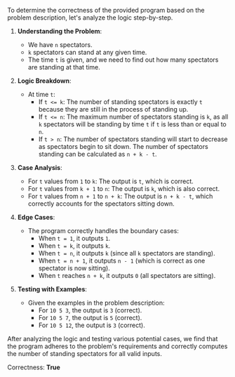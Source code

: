 To determine the correctness of the provided program based on the problem description, let's analyze the logic step-by-step.

1. **Understanding the Problem**:
   - We have `n` spectators.
   - `k` spectators can stand at any given time.
   - The time `t` is given, and we need to find out how many spectators are standing at that time.

2. **Logic Breakdown**:
   - At time `t`:
     - If `t <= k`: The number of standing spectators is exactly `t` because they are still in the process of standing up.
     - If `t <= n`: The maximum number of spectators standing is `k`, as all `k` spectators will be standing by time `t` if `t` is less than or equal to `n`.
     - If `t > n`: The number of spectators standing will start to decrease as spectators begin to sit down. The number of spectators standing can be calculated as `n + k - t`.

3. **Case Analysis**:
   - For `t` values from `1` to `k`: The output is `t`, which is correct.
   - For `t` values from `k + 1` to `n`: The output is `k`, which is also correct.
   - For `t` values from `n + 1` to `n + k`: The output is `n + k - t`, which correctly accounts for the spectators sitting down.

4. **Edge Cases**:
   - The program correctly handles the boundary cases:
     - When `t = 1`, it outputs `1`.
     - When `t = k`, it outputs `k`.
     - When `t = n`, it outputs `k` (since all `k` spectators are standing).
     - When `t = n + 1`, it outputs `n - 1` (which is correct as one spectator is now sitting).
     - When `t` reaches `n + k`, it outputs `0` (all spectators are sitting).

5. **Testing with Examples**:
   - Given the examples in the problem description:
     - For `10 5 3`, the output is `3` (correct).
     - For `10 5 7`, the output is `5` (correct).
     - For `10 5 12`, the output is `3` (correct).

After analyzing the logic and testing various potential cases, we find that the program adheres to the problem's requirements and correctly computes the number of standing spectators for all valid inputs.

Correctness: **True**